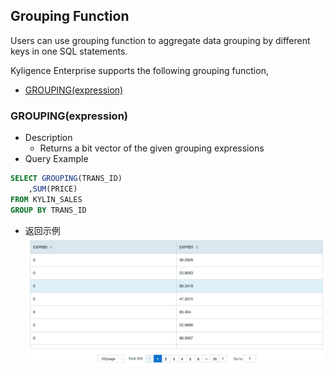 
## Grouping Function

Users can use grouping function to aggregate data grouping by different keys in one SQL statements.


Kyligence Enterprise supports the following grouping function,

- [GROUPING(expression)](#GROUPING(expression))



### GROUPING(expression)

- Description
	- Returns a bit vector of the given grouping expressions
- Query Example 

```SQL
SELECT GROUPING(TRANS_ID)
	,SUM(PRICE)
FROM KYLIN_SALES
GROUP BY TRANS_ID
```

- 返回示例
![](images/grouping_en.png)
